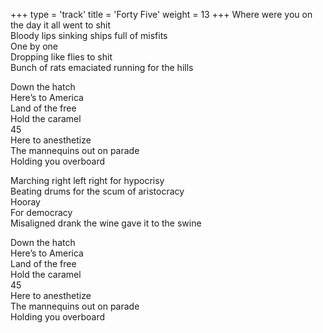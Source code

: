 +++
type = 'track'
title = 'Forty Five'
weight = 13
+++
Where were you on the day it all went to shit  
Bloody lips sinking ships full of misfits  
One by one  
Dropping like flies to shit  
Bunch of rats emaciated running for the hills

Down the hatch  
Here’s to America  
Land of the free  
Hold the caramel  
45  
Here to anesthetize  
The mannequins out on parade  
Holding you overboard

Marching right left right for hypocrisy  
Beating drums for the scum of aristocracy  
Hooray  
For democracy  
Misaligned drank the wine gave it to the swine

Down the hatch  
Here’s to America  
Land of the free  
Hold the caramel  
45  
Here to anesthetize  
The mannequins out on parade  
Holding you overboard
